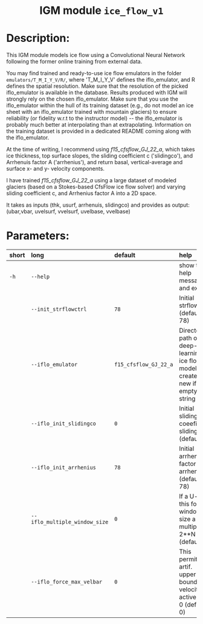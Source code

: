

### <h1 align="center" id="title">IGM module `ice_flow_v1` </h1>

# Description:

This IGM module models ice flow using a Convolutional Neural Network
following the former online training from external data.

You may find trained and ready-to-use ice flow emulators in the folder
`emulators/T_M_I_Y_V/R/`, where 'T_M_I_Y_V' defines the iflo_emulator, and
R defines the spatial resolution. Make sure that the resolution of the
picked iflo_emulator is available in the database. Results produced with IGM
will strongly rely on the chosen iflo_emulator. Make sure that you use the
iflo_emulator within the hull of its training dataset (e.g., do not model
an ice sheet with an iflo_emulator trained with mountain glaciers) to ensure
reliability (or fidelity w.r.t to the instructor model) -- the iflo_emulator
is probably much better at interpolating than at extrapolating.
Information on the training dataset is provided in a dedicated README
coming along with the iflo_emulator.

At the time of writing, I recommend using *f15_cfsflow_GJ_22_a*, which
takes ice thickness, top surface slopes, the sliding coefficient c
('slidingco'), and Arrhenuis factor A ('arrhenius'), and return basal,
vertical-average and surface x- and y- velocity components.

I have trained *f15_cfsflow_GJ_22_a* using a large dataset of modeled
glaciers (based on a Stokes-based CfsFlow ice flow solver) and varying
sliding coefficient c, and Arrhenius factor A into a 2D space.

It takes as inputs (thk, usurf, arrhenuis, slidingco) and provides
as output: (ubar,vbar, uvelsurf, vvelsurf, uvelbase, vvelbase)
 
# Parameters: 


|short|long|default|help|
| :--- | :--- | :--- | :--- |
|`-h`|`--help`||show this help message and exit|
||`--init_strflowctrl`|`78`|Initial strflowctrl (default 78)|
||`--iflo_emulator`|`f15_cfsflow_GJ_22_a`|Directory path of the deep-learning ice flow model,               create a new if empty string|
||`--iflo_init_slidingco`|`0`|Initial sliding coeeficient slidingco (default: 0)|
||`--iflo_init_arrhenius`|`78`|Initial arrhenius factor arrhenuis (default: 78)|
||`--iflo_multiple_window_size`|`0`|If a U-net, this force window size a multiple of 2**N (default: 0)|
||`--iflo_force_max_velbar`|`0`|This permits to artif. upper-bound velocities, active if > 0 (default: 0)|
